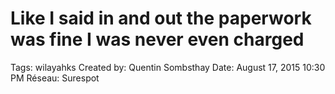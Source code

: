 # Like I said in and out the paperwork was fine I was never even charged

Tags: wilayahks
Created by: Quentin Sombsthay
Date: August 17, 2015 10:30 PM
Réseau: Surespot